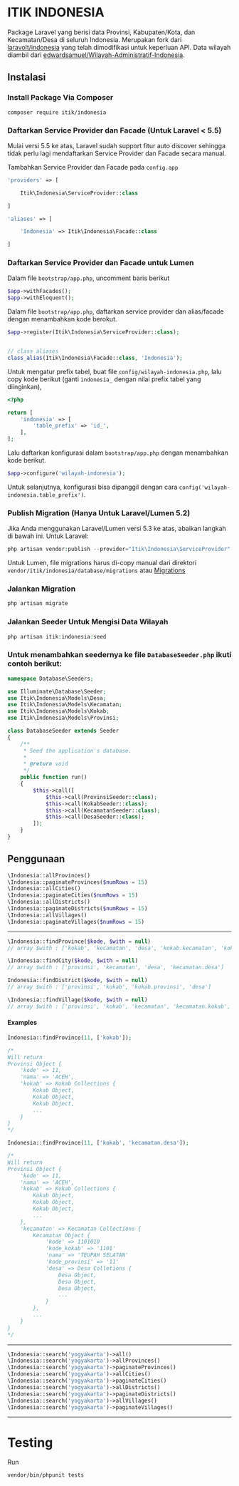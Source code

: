 # ITIK INDONESIA

Package Laravel yang berisi data Provinsi, Kabupaten/Kota, dan Kecamatan/Desa di seluruh Indonesia.
Merupakan fork dari [laravolt/indonesia](https://github.com/laravolt/indonesia) yang telah dimodifikasi untuk keperluan API.
Data wilayah diambil dari [edwardsamuel/Wilayah-Administratif-Indonesia](https://github.com/edwardsamuel/Wilayah-Administratif-Indonesia).

## Instalasi

### Install Package Via Composer
```
composer require itik/indonesia
```

### Daftarkan Service Provider dan Facade (Untuk Laravel < 5.5)

Mulai versi 5.5 ke atas, Laravel sudah support fitur auto discover sehingga tidak perlu lagi mendaftarkan Service Provider dan Facade secara manual.

Tambahkan Service Provider dan Facade pada `config.app`

```php
'providers' => [

    Itik\Indonesia\ServiceProvider::class

]
```

```php
'aliases' => [

    'Indonesia' => Itik\Indonesia\Facade::class

]
```

### Daftarkan Service Provider dan Facade untuk Lumen
Dalam file `bootstrap/app.php`, uncomment baris berikut
```php
$app->withFacades();
$app->withEloquent();
```

Dalam file `bootstrap/app.php`, daftarkan service provider dan alias/facade dengan menambahkan kode berokut.
```php
$app->register(Itik\Indonesia\ServiceProvider::class);


// class aliases
class_alias(Itik\Indonesia\Facade::class, 'Indonesia');
```

Untuk mengatur prefix tabel, buat file `config/wilayah-indonesia.php`, lalu copy kode berikut (ganti `indonesia_` dengan nilai prefix tabel yang diinginkan),
```php
<?php

return [
    'indonesia' => [
        'table_prefix' => 'id_',
    ],
];
```
Lalu daftarkan konfigurasi dalam `bootstrap/app.php` dengan menambahkan kode berikut.
```php
$app->configure('wilayah-indonesia');
```

Untuk selanjutnya, konfigurasi bisa dipanggil dengan cara `config('wilayah-indonesia.table_prefix')`.

### Publish Migration (Hanya Untuk Laravel/Lumen 5.2)

Jika Anda menggunakan Laravel/Lumen versi 5.3 ke atas, abaikan langkah di bawah ini.
Untuk Laravel:
```php
php artisan vendor:publish --provider="Itik\Indonesia\ServiceProvider"
```
Untuk Lumen, file migrations harus di-copy manual dari direktori `vendor/itik/indonesia/database/migrations` atau [Migrations](database/migrations/)

### Jalankan Migration
```php
php artisan migrate
```

### Jalankan Seeder Untuk Mengisi Data Wilayah
```php
php artisan itik:indonesia:seed
```

### Untuk menambahkan seedernya ke file `DatabaseSeeder.php` ikuti contoh berikut:
```php
namespace Database\Seeders;

use Illuminate\Database\Seeder;
use Itik\Indonesia\Models\Desa;
use Itik\Indonesia\Models\Kecamatan;
use Itik\Indonesia\Models\Kokab;
use Itik\Indonesia\Models\Provinsi;

class DatabaseSeeder extends Seeder
{
    /**
     * Seed the application's database.
     *
     * @return void
     */
    public function run()
    {
        $this->call([
            $this->call(ProvinsiSeeder::class);
            $this->call(KokabSeeder::class);
            $this->call(KecamatanSeeder::class);
            $this->call(DesaSeeder::class);
        ]);
    }
}

```

## Penggunaan

```php
\Indonesia::allProvinces()
\Indonesia::paginateProvinces($numRows = 15)
\Indonesia::allCities()
\Indonesia::paginateCities($numRows = 15)
\Indonesia::allDistricts()
\Indonesia::paginateDistricts($numRows = 15)
\Indonesia::allVillages()
\Indonesia::paginateVillages($numRows = 15)
```

---

```php
\Indonesia::findProvince($kode, $with = null)
// array $with : ['kokab', 'kecamatan', 'desa', 'kokab.kecamatan', 'kokab.kecamatan.desa', 'kecamatan.desa']

\Indonesia::findCity($kode, $with = null)
// array $with : ['provinsi', 'kecamatan', 'desa', 'kecamatan.desa']

Indonesia::findDistrict($kode, $with = null)
// array $with : ['provinsi', 'kokab', 'kokab.provinsi', 'desa']

\Indonesia::findVillage($kode, $with = null)
// array $with : ['provinsi', 'kokab', 'kecamatan', 'kecamatan.kokab', 'kecamatan.kokab.provinsi']
```

#### Examples

```php
Indonesia::findProvince(11, ['kokab']);

/*
Will return
Provinsi Object {
    'kode' => 11,
    'nama' => 'ACEH',
    'kokab' => Kokab Collections {
        Kokab Object,
        Kokab Object,
        Kokab Object,
        ...
    }
}
*/

Indonesia::findProvince(11, ['kokab', 'kecamatan.desa']);

/*
Will return
Provinsi Object {
    'kode' => 11,
    'nama' => 'ACEH',
    'kokab' => Kokab Collections {
        Kokab Object,
        Kokab Object,
        Kokab Object,
        ...
    },
    'kecamatan' => Kecamatan Collections {
        Kecamatan Object {
            'kode' => 1101010
            'kode_kokab' => '1101'
            'nama' => 'TEUPAH SELATAN'
            'kode_provinsi' => '11'
            'desa' => Desa Colletions {
                Desa Object,
                Desa Object,
                Desa Object,
                ...
            }
        },
        ...
    }
}
*/
```

---

```php
\Indonesia::search('yogyakarta')->all()
\Indonesia::search('yogyakarta')->allProvinces()
\Indonesia::search('yogyakarta')->paginateProvinces()
\Indonesia::search('yogyakarta')->allCities()
\Indonesia::search('yogyakarta')->paginateCities()
\Indonesia::search('yogyakarta')->allDistricts()
\Indonesia::search('yogyakarta')->paginateDistricts()
\Indonesia::search('yogyakarta')->allVillages()
\Indonesia::search('yogyakarta')->paginateVillages()
```

---

# Testing

Run

```
vendor/bin/phpunit tests
```
